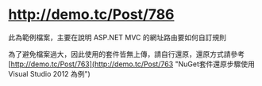 http://demo.tc/Post/786
=========
此為範例檔案，主要在說明 ASP.NET MVC 的網址路由要如何自訂規則

為了避免檔案過大，因此使用的套件皆無上傳，請自行還原，還原方式請參考
[http://demo.tc/Post/763](http://demo.tc/Post/763 "NuGet套件還原步驟使用Visual Studio 2012 為例")